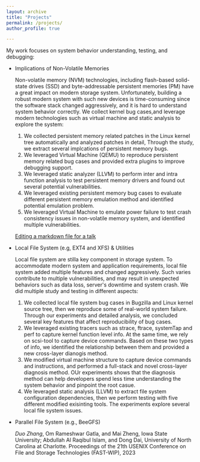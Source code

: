 ```yaml
---
layout: archive
title: "Projects"
permalink: /projects/
author_profile: true

---
```


My work focuses on system behavior understanding, testing, and debugging:

* Implications of Non-Volatile Memories

    Non-volatile memory (NVM) technologies, including flash-based solid-state drives (SSD) and byte-addressable persistent memories (PM) have a great impact on modern       storage system. Unfortunately, building a robust modern system with such new devices is time-consuming since the software stack changed aggressively, and it is hard   to understand system behavior correctly. We collect kernel bug cases,and leverage modern technologies such as virtual machine and static analysis to explore the system:
    1. We collected persistent memory related patches in the Linux kernel tree automatically and analyzed patches in detail, Through the study, we extract several implcations of persistent memory bugs.
    2. We leveraged Virtual Machine (QEMU) to reproduce persistent memory related bug cases and provided extra plugins to improve debugging support.
    3. We leveraged static analyzer (LLVM) to perform inter and intra function analysis to test persistent memory drivers and found out several potential vulnerabilities.
    4. We leveraged existing persistent memory bug cases to evaluate different persistent memory emulation method and identified potential emulation problem.
    5. We leveraged Virtual Machine to emulate power failure to test crash consistency issues in non-volatile memory system, and identified multiple vulnerabilities.
      
    [Editing a markdown file for a talk](/images/editing-talk.png)

* Local File System (e.g, EXT4 and XFS) & Utilities

    Local file system are stilla key component in storage system. To accommodate modern system and application requirements, local file system added multiple features  and changed aggressively. Such varies contribute to multiple vulnerabilities, and may result in unexpected behaviors such as data loss, server's downtime and system crash. We did multiple study and testing in different aspects:
   1. We collected local file system bug cases in Bugzilla and Linux kernel source tree, then we reproduce some of real-world system failure. Through our experiments and detailed analysis, we concluded several key features that affect reproducibility of bug cases.
   2. We leveraged existing tracers such as strace, ftrace, systemTap and perf to capture kernel function level info. At the same time, we rely on scsi-tool to capture device commands. Based on these two types of info, we identified the relationship between them and provided a new cross-layer dianogis method.
   3. We modified virtual machine structure to capture device commands and instructions, and performed a full-stack and novel cross-layer diagnosis method. OUr experiments shows that the diagnosis method can help developers spend less time understanding the system behavior and pinpoint the root casue.
   4. We leveraged static analysis (LLVM) to extract file system configuration dependencies, then we perform testing with five different modified exisinting tools. The experiments explore several local file system issues.

* Parallel File System (e.g., BeeGFS)

    _Duo Zhang_, Om Rameshwar Gatla, and Mai Zheng, Iowa State University; Abdullah Al Raqibul Islam, and Dong Dai, University of North Carolina at Charlotte. 
    Proceedings of the 21th USENIX Conference on File and Storage Technologies (FAST-WIP), 2023



